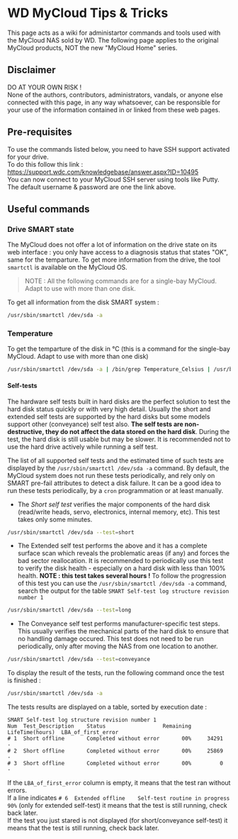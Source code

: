 # WD MyCloud Tips & Tricks
This page acts as a wiki for administartor commands and tools used with the MyCloud NAS sold by WD. The following page applies to the original MyCloud products, NOT the new "MyCloud Home" series.

## Disclaimer
DO AT YOUR OWN RISK !  
None of the authors, contributors, administrators, vandals, or anyone else connected with this page, in any way whatsoever, can be responsible for your use of the information contained in or linked from these web pages.

## Pre-requisites
To use the commands listed below, you need to have SSH support activated for your drive.  
To do this follow this link : https://support.wdc.com/knowledgebase/answer.aspx?ID=10495  
You can now connect to your MyCloud SSH server using tools like Putty. The default username & password are one the link above.

## Useful commands
### Drive SMART state
The MyCloud does not offer a lot of information on the drive state on its web interface : you only have access to a diagnosis status that states "OK", same for the temparture. To get more information from the drive, the tool `smartctl` is available on the MyCloud OS.
> NOTE : All the following commands are for a single-bay MyCloud. Adapt to use with more than one disk.

To get all information from the disk SMART system :
```bash
/usr/sbin/smartctl /dev/sda -a
```

### Temperature
To get the temparture of the disk in °C (this is a command for the single-bay MyCloud. Adapt to use with more than one disk)
```bash
/usr/sbin/smartctl /dev/sda -a | /bin/grep Temperature_Celsius | /usr/bin/awk '{print $10}'
```

#### Self-tests
The hardware self tests built in hard disks are the perfect solution to test the hard disk status quickly or with very high detail. Usually the short and extended self tests are supported by the hard disks but some models support other (conveyance) self test also. **The self tests are non-destructive, they do not affect the data stored on the hard disk**. During the test, the hard disk is still usable but may be slower. It is recommended not to use the hard drive actively while running a self test.

The list of all supported self tests and the estimated time of such tests are displayed by the `/usr/sbin/smartctl /dev/sda -a` command.  By default, the MyCloud system does not run these tests periodically, and rely only on SMART pre-fail attributes to detect a disk failure. It can be a good idea to run these tests periodically, by a `cron` programmation or at least manually.

* The _Short self test_ verifies the major components of the hard disk (read/write heads, servo, electronics, internal memory, etc). This test takes only some minutes.
```bash
/usr/sbin/smartctl /dev/sda --test=short
```

* The Extended self test performs the above and it has a complete surface scan which reveals the problematic areas (if any) and forces the bad sector reallocation. It is recommended to periodically use this test to verify the disk health - especially on a hard disk with less than 100% health. **NOTE : this test takes several hours !** To follow the progression of this test you can use the `/usr/sbin/smartctl /dev/sda -a` command, search the output for the table `SMART Self-test log structure revision number 1`
```bash
/usr/sbin/smartctl /dev/sda --test=long
```

* The Conveyance self test performs manufacturer-specific test steps. This usually verifies the mechanical parts of the hard disk to ensure that no handling damage occured. This test does not need to be run periodically, only after moving the NAS from one location to another.
```bash
/usr/sbin/smartctl /dev/sda --test=conveyance
```

To display the result of the tests, run the following command once the test is finished :
```bash
/usr/sbin/smartctl /dev/sda -a
```
The tests results are displayed on a table, sorted by execution date :
```
SMART Self-test log structure revision number 1
Num  Test_Description    Status                  Remaining  LifeTime(hours)  LBA_of_first_error
# 1  Short offline       Completed without error       00%     34291         -
# 2  Short offline       Completed without error       00%     25869         -
# 3  Short offline       Completed without error       00%         0         -
```
If the `LBA_of_first_error` column is empty, it means that the test ran without errors.  
If a line indicates `# 6  Extended offline    Self-test routine in progress 90%` (only for extended self-test) it means that the test is still running, check back later.  
If the test you just stared is not displayed (for short/conveyance self-test) it means that the test is still running, check back later.  

